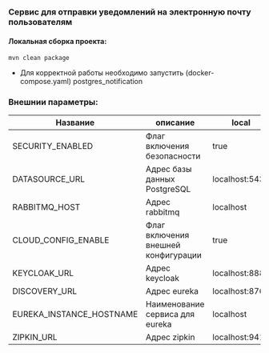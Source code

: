 ### Сервис для отправки уведомлений на электронную почту пользователям

#### Локальная сборка проекта:
```
mvn clean package
```
* Для корректной работы необходимо запустить (docker-compose.yaml) postgres_notification

### Внешнии параметры:
| Название                 | описание                            | local          | docker                      |
|--------------------------|-------------------------------------|----------------|-----------------------------|
| SECURITY_ENABLED         | Флаг включения безопасности         | true           | false                       |
| DATASOURCE_URL           | Адрес базы данных  PostgreSQL       | localhost:5436 | postgres_notification:5433  |
| RABBITMQ_HOST            | Адрес    rabbitmq                   | localhost      | rabbitmq                    |
| CLOUD_CONFIG_ENABLE      | Флаг включения внешней конфигурации | true           | false                       |
| KEYCLOAK_URL             | Адрес keycloak                      | localhost:8888 | keycloak:8080               |
| DISCOVERY_URL            | Адрес eureka                        | localhost:8761 | discovery-service:8761      |
| EUREKA_INSTANCE_HOSTNAME | Наименование сервиса для eureka     | localhost      | notification-service        |
| ZIPKIN_URL               | Адрес zipkin                        | localhost:9411 | zipkin:9411                 |